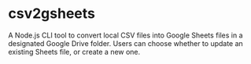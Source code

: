 # csv2gsheets

A Node.js CLI tool to convert local CSV files into Google Sheets files in a designated Google Drive folder. Users can choose whether to update an existing Sheets file, or create a new one.
